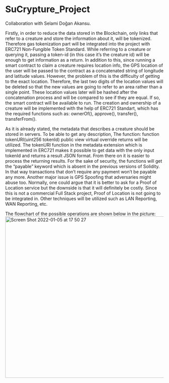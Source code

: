 # SuCrypture_Project

Collaboration with Selami Doğan Akansu.

Firstly, in order to reduce the data stored in the Blockchain, only links that refer to a creature and store the information about it, will be tokenized. Therefore gas tokenization part will be integrated into the project with ERC721 Non-Fungible Token Standard. While referring to a creature or querying it, passing a token-id (in this case it’s the creature id) will be enough to get information as a return. In addition to this, since running a smart contract to claim a creature requires location info, the GPS location of the user will be passed to the contract as a concatenated string of longitude and latitude values. However, the problem of this is the difficulty of getting to the exact location. Therefore, the last two digits of the location values will be deleted so that the new values are going to refer to an area rather than a single point. These location values later will be hashed after the concatenation process and will be compared to see if they are equal. If so, the smart contract will be available to run. The creation and ownership of a creature will be implemented with the help of ERC721 Standart, which has the required functions such as: ownerOf(), approve(), transfer(), transferFrom().

As it is already stated, the metadata that describes a creature should be stored in servers. To be able to get any description, The function: function tokenURI(uint256 tokenId) public view virtual override returns will be utilized. The tokenURI function in the metadata extension which is implemented in ERC721 makes it possible to get data with the only input tokenId and returns a result JSON format. From there on it is easier to process the returning results. For the sake of security, the functions will get the “payable” keyword which is absent in the previous versions of Solidity. In that way transactions that don’t require any payment won’t be payable any more. Another major issue is GPS Spoofing that adversaries might abuse too. Normally, one could argue that it is better to ask for a Proof of Location service but the downside is that it will definitely be costly. Since this is not a commercial Full Stack project, Proof of Location is not going to be integrated in. Other techniques will be utilized such as LAN Reporting, WAN Reporting, etc. 

The flowchart of the possible operations are shown below in the picture:
<img width="511" alt="Screen Shot 2022-01-05 at 17 50 27" src="https://user-images.githubusercontent.com/97127644/148238150-394e6c14-4652-4571-9f22-4af6f932189c.png">
